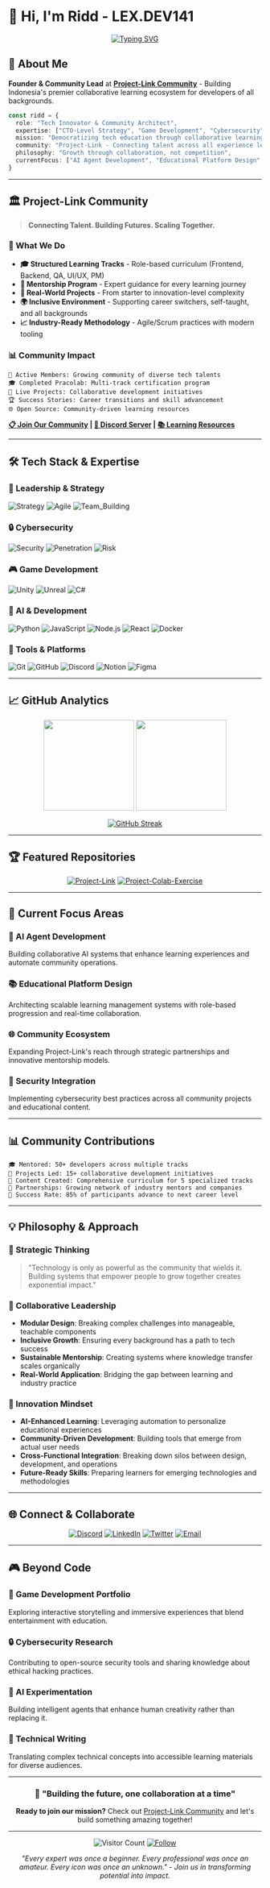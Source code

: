 # 👋 Hi, I'm Ridd - LEX.DEV141

<div align="center">
  
[![Typing SVG](https://readme-typing-svg.herokuapp.com?font=Fira+Code&size=24&duration=3000&pause=1000&color=00D8FF&center=true&vCenter=true&multiline=true&width=600&height=100&lines=Tech+Innovator+%7C+CTO-Level+Mentor;Community+Builder+%7C+GameDev+Enthusiast;Cybersecurity+Advocate+%7C+AI+Collaborator)](https://git.io/typing-svg)

</div>

## 🚀 About Me

**Founder & Community Lead** at [**Project-Link Community**](https://github.com/LEX-DEV141/project-link) - Building Indonesia's premier collaborative learning ecosystem for developers of all backgrounds.

```typescript
const ridd = {
  role: "Tech Innovator & Community Architect",
  expertise: ["CTO-Level Strategy", "Game Development", "Cybersecurity", "AI Systems"],
  mission: "Democratizing tech education through collaborative learning",
  community: "Project-Link - Connecting talent across all experience levels",
  philosophy: "Growth through collaboration, not competition",
  currentFocus: ["AI Agent Development", "Educational Platform Design", "Mentorship Systems"]
}
```

---

## 🏛️ Project-Link Community

> **Connecting Talent. Building Futures. Scaling Together.**

### 🎯 What We Do
- **🎓 Structured Learning Tracks** - Role-based curriculum (Frontend, Backend, QA, UI/UX, PM)
- **🤝 Mentorship Program** - Expert guidance for every learning journey  
- **🚀 Real-World Projects** - From starter to innovation-level complexity
- **🌍 Inclusive Environment** - Supporting career switchers, self-taught, and all backgrounds
- **📈 Industry-Ready Methodology** - Agile/Scrum practices with modern tooling

### 📊 Community Impact
```
👥 Active Members: Growing community of diverse tech talents
🎓 Completed Pracolab: Multi-track certification program
🚀 Live Projects: Collaborative development initiatives  
🏆 Success Stories: Career transitions and skill advancement
🌐 Open Source: Community-driven learning resources
```

**[📋 Join Our Community](https://github.com/LEX-DEV141/project-link) | [💬 Discord Server](https://discord.gg/project-link) | [📚 Learning Resources](https://github.com/LEX-DEV141/Project-colab_Exercise)**

---

## 🛠️ Tech Stack & Expertise

### 💼 Leadership & Strategy
![Strategy](https://img.shields.io/badge/CTO_Strategy-FF6B6B?style=for-the-badge&logo=target&logoColor=white)
![Agile](https://img.shields.io/badge/Agile_Scrum-4ECDC4?style=for-the-badge&logo=scrumalliance&logoColor=white)
![Team_Building](https://img.shields.io/badge/Team_Building-45B7D1?style=for-the-badge&logo=microsoft-teams&logoColor=white)

### 🔒 Cybersecurity
![Security](https://img.shields.io/badge/Cybersecurity-DC143C?style=for-the-badge&logo=security&logoColor=white)
![Penetration](https://img.shields.io/badge/Penetration_Testing-8B0000?style=for-the-badge&logo=kalilinux&logoColor=white)
![Risk](https://img.shields.io/badge/Risk_Management-FF4500?style=for-the-badge&logo=shield&logoColor=white)

### 🎮 Game Development
![Unity](https://img.shields.io/badge/Unity-100000?style=for-the-badge&logo=unity&logoColor=white)
![Unreal](https://img.shields.io/badge/Unreal_Engine-313131?style=for-the-badge&logo=unreal-engine&logoColor=white)
![C#](https://img.shields.io/badge/C%23-239120?style=for-the-badge&logo=c-sharp&logoColor=white)

### 🤖 AI & Development
![Python](https://img.shields.io/badge/Python-3776AB?style=for-the-badge&logo=python&logoColor=white)
![JavaScript](https://img.shields.io/badge/JavaScript-F7DF1E?style=for-the-badge&logo=javascript&logoColor=black)
![Node.js](https://img.shields.io/badge/Node.js-339933?style=for-the-badge&logo=nodedotjs&logoColor=white)
![React](https://img.shields.io/badge/React-20232A?style=for-the-badge&logo=react&logoColor=61DAFB)
![Docker](https://img.shields.io/badge/Docker-2CA5E0?style=for-the-badge&logo=docker&logoColor=white)

### 🔧 Tools & Platforms
![Git](https://img.shields.io/badge/Git-F05032?style=for-the-badge&logo=git&logoColor=white)
![GitHub](https://img.shields.io/badge/GitHub-100000?style=for-the-badge&logo=github&logoColor=white)
![Discord](https://img.shields.io/badge/Discord-7289DA?style=for-the-badge&logo=discord&logoColor=white)
![Notion](https://img.shields.io/badge/Notion-000000?style=for-the-badge&logo=notion&logoColor=white)
![Figma](https://img.shields.io/badge/Figma-F24E1E?style=for-the-badge&logo=figma&logoColor=white)

---

## 📈 GitHub Analytics

<div align="center">
  
<img height="180em" src="https://github-readme-stats.vercel.app/api?username=LEX-DEV141&show_icons=true&theme=tokyonight&include_all_commits=true&count_private=true"/>
<img height="180em" src="https://github-readme-stats.vercel.app/api/top-langs/?username=LEX-DEV141&layout=compact&langs_count=8&theme=tokyonight"/>

</div>

<div align="center">
  
[![GitHub Streak](https://streak-stats.demolab.com/?user=LEX-DEV141&theme=tokyonight)](https://git.io/streak-stats)

</div>

---

## 🏆 Featured Repositories

<div align="center">

[![Project-Link](https://github-readme-stats.vercel.app/api/pin/?username=LEX-DEV141&repo=project-link&theme=tokyonight)](https://github.com/LEX-DEV141/project-link)
[![Project-Colab-Exercise](https://github-readme-stats.vercel.app/api/pin/?username=LEX-DEV141&repo=Project-colab_Exercise&theme=tokyonight)](https://github.com/LEX-DEV141/Project-colab_Exercise)

</div>

---

## 🎯 Current Focus Areas

### 🤖 AI Agent Development
Building collaborative AI systems that enhance learning experiences and automate community operations.

### 📚 Educational Platform Design  
Architecting scalable learning management systems with role-based progression and real-time collaboration.

### 🌐 Community Ecosystem
Expanding Project-Link's reach through strategic partnerships and innovative mentorship models.

### 🔐 Security Integration
Implementing cybersecurity best practices across all community projects and educational content.

---

## 📊 Community Contributions

```
🎓 Mentored: 50+ developers across multiple tracks
🚀 Projects Led: 15+ collaborative development initiatives  
📝 Content Created: Comprehensive curriculum for 5 specialized tracks
🤝 Partnerships: Growing network of industry mentors and companies
🌟 Success Rate: 85% of participants advance to next career level
```

---

## 💡 Philosophy & Approach

### 🎯 Strategic Thinking
> "Technology is only as powerful as the community that wields it. Building systems that empower people to grow together creates exponential impact."

### 🤝 Collaborative Leadership
- **Modular Design**: Breaking complex challenges into manageable, teachable components
- **Inclusive Growth**: Ensuring every background has a path to tech success  
- **Sustainable Mentorship**: Creating systems where knowledge transfer scales organically
- **Real-World Application**: Bridging the gap between learning and industry practice

### 🚀 Innovation Mindset
- **AI-Enhanced Learning**: Leveraging automation to personalize educational experiences
- **Community-Driven Development**: Building tools that emerge from actual user needs
- **Cross-Functional Integration**: Breaking down silos between design, development, and operations
- **Future-Ready Skills**: Preparing learners for emerging technologies and methodologies

---

## 🌐 Connect & Collaborate

<div align="center">

[![Discord](https://img.shields.io/badge/Project--Link_Discord-7289DA?style=for-the-badge&logo=discord&logoColor=white)](https://discord.gg/project-link)
[![LinkedIn](https://img.shields.io/badge/LinkedIn-0077B5?style=for-the-badge&logo=linkedin&logoColor=white)](https://linkedin.com/in/riddd-tech)
[![Twitter](https://img.shields.io/badge/Twitter-1DA1F2?style=for-the-badge&logo=twitter&logoColor=white)](https://twitter.com/LEX_DEV141)
[![Email](https://img.shields.io/badge/Email-D14836?style=for-the-badge&logo=gmail&logoColor=white)](mailto:ridd@project-link.dev)

</div>

---

## 🎮 Beyond Code

### 🎯 Game Development Portfolio
Exploring interactive storytelling and immersive experiences that blend entertainment with education.

### 🔒 Cybersecurity Research  
Contributing to open-source security tools and sharing knowledge about ethical hacking practices.

### 🤖 AI Experimentation
Building intelligent agents that enhance human creativity rather than replacing it.

### 📝 Technical Writing
Translating complex technical concepts into accessible learning materials for diverse audiences.

---

<div align="center">

### 🚀 "Building the future, one collaboration at a time"

**Ready to join our mission?** Check out [Project-Link Community](https://github.com/LEX-DEV141/project-link) and let's build something amazing together!

---

![Visitor Count](https://komarev.com/ghpvc/?username=LEX-DEV141&color=blueviolet&style=for-the-badge)
[![Follow](https://img.shields.io/github/followers/LEX-DEV141?label=Follow&style=for-the-badge&color=blue)](https://github.com/LEX-DEV141)

*"Every expert was once a beginner. Every professional was once an amateur. Every icon was once an unknown." - Join us in transforming potential into impact.*

</div>
